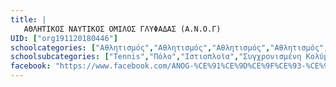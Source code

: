 ```yaml
---
title: |
   ΑΘΛΗΤΙΚΟΣ ΝΑΥΤΙΚΟΣ ΟΜΙΛΟΣ ΓΛΥΦΑΔΑΣ (Α.Ν.Ο.Γ)
UID: ["org191120180446"]
schoolcategories: ["Αθλητισμός","Αθλητισμός","Αθλητισμός","Αθλητισμός","Αθλητισμός"]
schoolsubcategories: ["Tennis","Πόλο","Ιστιοπλοϊα","Συγχρονισμένη Κολύμβηση","Κολύμβηση"]
facebook: "https://www.facebook.com/ANOG-%CE%91%CE%9D%CE%9F%CE%93-%CE%93%CE%BB%CF%85%CF%86%CE%B1%CE%B4%CE%B1%CF%82-Athletic-Nautical-Club-of-Glyfada-173774369415867/"
---
```



